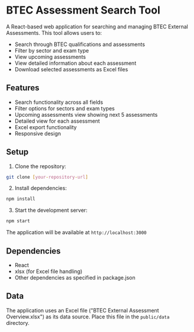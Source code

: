 # BTEC Assessment Search Tool

A React-based web application for searching and managing BTEC External Assessments. This tool allows users to:

- Search through BTEC qualifications and assessments
- Filter by sector and exam type
- View upcoming assessments
- View detailed information about each assessment
- Download selected assessments as Excel files

## Features

- Search functionality across all fields
- Filter options for sectors and exam types
- Upcoming assessments view showing next 5 assessments
- Detailed view for each assessment
- Excel export functionality
- Responsive design

## Setup

1. Clone the repository:
```bash
git clone [your-repository-url]
```

2. Install dependencies:
```bash
npm install
```

3. Start the development server:
```bash
npm start
```

The application will be available at `http://localhost:3000`

## Dependencies

- React
- xlsx (for Excel file handling)
- Other dependencies as specified in package.json

## Data

The application uses an Excel file ("BTEC External Assessment Overview.xlsx") as its data source. Place this file in the `public/data` directory. 